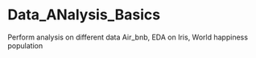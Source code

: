 # Data_ANalysis_Basics
Perform analysis on different data  Air_bnb, EDA on Iris, World happiness population 
